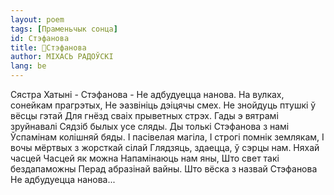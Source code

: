 ```yaml
---
layout: poem
tags: [Праменьчык сонца]
id: Стэфанова
title: 🚧Стэфанова
author: МІХАСЬ РАДОЎСКІ
lang: be
---
```



Сястра Хатыні - Стэфанова - Не адбудуецца нанова.
На вулках, сонейкам прагрэтых, Не эазвініць дэіцячы смех.
Не знойдуць птушкі ў вёсцы гэтай Для гнёзд сваіх прыветных стрэх.
Гады э вятрамі зруйнавалі
Сядзіб былых усе сляды.
Ды толькі Стэфанова з намі Ўспамінам колішняй бяды.
I пасівелая магіла,
I строгі помнік землякам,
I вочы мёртвых з жорсткай сілай Глядзяць, здаецца, ў сэрцы нам. Няхай часцей Часцей як можна Напамінаюць нам яны, Што свет такі бездапаможны Перад абразінай вайны. Што вёска з назвай Стэфанова Не адбудуецца нанова...
